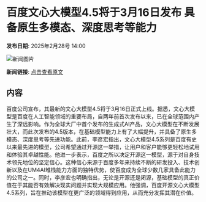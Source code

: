 # 百度文心大模型4.5将于3月16日发布 具备原生多模态、深度思考等能力

**发布日期**: 2025年2月28号 14:00

![新闻图片](https://pic.chinaz.com/picmap/202306271640229861_0.jpg)

**新闻链接**: [点击查看原文](https://www.aibase.com/zh/news/15833)

## 内容

百度公司宣布，其最新的文心大模型4.5将于3月16日正式上线。据悉，文心大模型是百度在人工智能领域的重要布局，自两年前首次发布以来，已在全球范围内产生了深远影响。作为全球大厂中首个发布的生成式AI产品，文心大模型在不断发展壮大，而此次发布的4.5版本，在基础模型能力上有了大幅提升，并具备了原生多模态、深度思考等先进功能。此前，李彦宏指出，文心大模型4.5系列是百度有史以来最先进的模型，公司希望通过开源这一举措，让用户和客户能够更轻松地试用和体验其卓越性能。他进一步表示，百度之所以决定开源这一模型，源于对自身技术领先地位的坚定信心。这种信心来源于百度多年来持续不断的研发投入、技术创新以及在UM4AI堆栈能力方面的独特优势，使百度成为全球少数几家具备此能力的公司之一。同时，李彦宏也明确指出，无论是开源还是闭源，基础模型的真正价值在于其能否有效解决现实问题并实现大规模应用。他强调，百度开源文心大模型4.5系列，旨在推动该模型在更广泛的领域得到应用，从而充分发挥其潜在价值。
